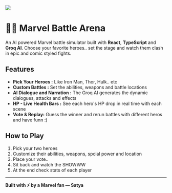 ![](https://pbs.twimg.com/media/G3xRCW8XIAAopWb?format=jpg&name=large)

# 🦸‍♂️ Marvel Battle Arena

An AI powered Marvel battle simulator built with **React**, **TypeScript** and **Groq AI**. 
Choose your favorite heroes.. set the stage and watch them clash in epic and comic styled fights.

## Features

- **Pick Your Heroes :** Like Iron Man, Thor, Hulk.. etc  
- **Custom Battles :** Set the abilities, weapons and battle locations
- **AI Dialogue and Narration :** The Groq AI generates the dynamic dialogues, attacks and effects
- **HP - Live Health Bars :** See each hero's HP drop in real time with each scene 
- **Vote & Replay:** Guess the winner and rerun battles with different heros and have funn :)  

## How to Play

1. Pick your two heroes 
2. Customize their abilities, weapons, spcial power and location  
3. Place your vote..  
4. Sit back and watch the SHOWWW  
5. At the end check stats of each player  

----------------------------------

**Built with ⚡ by a Marvel fan — Satya**
